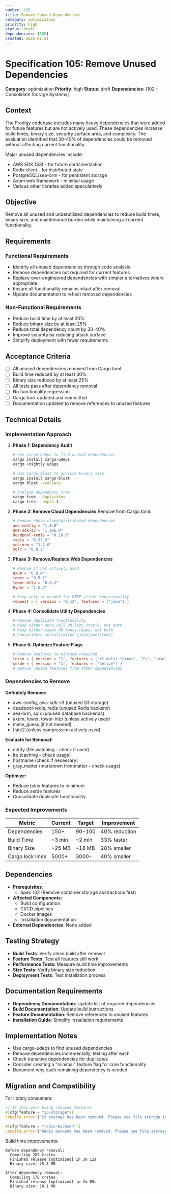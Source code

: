 ```yaml
---
number: 105
title: Remove Unused Dependencies
category: optimization
priority: high
status: draft
dependencies: [102]
created: 2025-01-21
---
```


# Specification 105: Remove Unused Dependencies

**Category**: optimization
**Priority**: high
**Status**: draft
**Dependencies**: [102 - Consolidate Storage Systems]

## Context

The Prodigy codebase includes many heavy dependencies that were added for future features but are not actively used. These dependencies increase build times, binary size, security surface area, and complexity. The evaluation identified that 30-40% of dependencies could be removed without affecting current functionality.

Major unused dependencies include:
- AWS SDK (S3) - for future containerization
- Redis client - for distributed state
- PostgreSQL/sea-orm - for persistent storage
- Axum web framework - minimal usage
- Various other libraries added speculatively

## Objective

Remove all unused and underutilized dependencies to reduce build times, binary size, and maintenance burden while maintaining all current functionality.

## Requirements

### Functional Requirements
- Identify all unused dependencies through code analysis
- Remove dependencies not required for current features
- Replace over-engineered dependencies with simpler alternatives where appropriate
- Ensure all functionality remains intact after removal
- Update documentation to reflect removed dependencies

### Non-Functional Requirements
- Reduce build time by at least 30%
- Reduce binary size by at least 25%
- Reduce total dependency count by 30-40%
- Improve security by reducing attack surface
- Simplify deployment with fewer requirements

## Acceptance Criteria

- [ ] All unused dependencies removed from Cargo.toml
- [ ] Build time reduced by at least 30%
- [ ] Binary size reduced by at least 25%
- [ ] All tests pass after dependency removal
- [ ] No functionality regression
- [ ] Cargo.lock updated and committed
- [ ] Documentation updated to remove references to unused features

## Technical Details

### Implementation Approach

1. **Phase 1: Dependency Audit**
   ```bash
   # Use cargo-udeps to find unused dependencies
   cargo install cargo-udeps
   cargo +nightly udeps

   # Use cargo-bloat to analyze binary size
   cargo install cargo-bloat
   cargo bloat --release

   # Analyze dependency tree
   cargo tree --duplicates
   cargo tree --depth 1
   ```

2. **Phase 2: Remove Cloud Dependencies**
   Remove from Cargo.toml:
   ```toml
   # Remove these cloud/distributed dependencies
   aws-config = "1.8.6"
   aws-sdk-s3 = "1.106.0"
   deadpool-redis = "0.18.0"
   redis = "0.27.5"
   sea-orm = "1.2.0"
   sqlx = "0.8.2"
   ```

3. **Phase 3: Remove/Replace Web Dependencies**
   ```toml
   # Remove if not actively used
   axum = "0.8.4"
   tower = "0.5.2"
   tower-http = "0.6.2"
   hyper = "1.5.2"

   # Keep only if needed for HTTP client functionality
   reqwest = { version = "0.12", features = ["json"] }
   ```

4. **Phase 4: Consolidate Utility Dependencies**
   ```toml
   # Remove duplicate functionality
   # Keep either once_cell OR lazy_static, not both
   # Keep either regex OR fancy-regex, not both
   # Consolidate serialization (json/yaml/toml)
   ```

5. **Phase 5: Optimize Feature Flags**
   ```toml
   # Reduce features to minimum required
   tokio = { version = "1", features = ["rt-multi-thread", "fs", "process", "time"] }
   serde = { version = "1", features = ["derive"] }
   # Remove unused features from other dependencies
   ```

### Dependencies to Remove

**Definitely Remove:**
- aws-config, aws-sdk-s3 (unused S3 storage)
- deadpool-redis, redis (unused Redis backend)
- sea-orm, sqlx (unused database backends)
- axum, tower, tower-http (unless actively used)
- mime_guess (if not needed)
- flate2 (unless compression actively used)

**Evaluate for Removal:**
- notify (file watching - check if used)
- lru (caching - check usage)
- hostname (check if necessary)
- gray_matter (markdown frontmatter - check usage)

**Optimize:**
- Reduce tokio features to minimum
- Reduce serde features
- Consolidate duplicate functionality

### Expected Improvements

| Metric | Current | Target | Improvement |
|--------|---------|--------|-------------|
| Dependencies | 150+ | 90-100 | 40% reduction |
| Build Time | ~3 min | ~2 min | 33% faster |
| Binary Size | ~25 MB | ~18 MB | 28% smaller |
| Cargo.lock lines | 5000+ | 3000- | 40% smaller |

## Dependencies

- **Prerequisites**:
  - Spec 102 (Remove container storage abstractions first)
- **Affected Components**:
  - Build configuration
  - CI/CD pipelines
  - Docker images
  - Installation documentation
- **External Dependencies**: None added

## Testing Strategy

- **Build Tests**: Verify clean build after removal
- **Feature Tests**: Test all features still work
- **Performance Tests**: Measure build time improvements
- **Size Tests**: Verify binary size reduction
- **Deployment Tests**: Test installation process

## Documentation Requirements

- **Dependency Documentation**: Update list of required dependencies
- **Build Documentation**: Update build instructions
- **Feature Documentation**: Remove references to unused features
- **Installation Guide**: Simplify installation requirements

## Implementation Notes

- Use cargo-udeps to find unused dependencies
- Remove dependencies incrementally, testing after each
- Check transitive dependencies for duplicates
- Consider creating a "minimal" feature flag for core functionality
- Document why each remaining dependency is needed

## Migration and Compatibility

For library consumers:
```rust
// If they were using removed features
#[cfg(feature = "s3-storage")]
compile_error!("S3 storage has been removed. Please use file storage instead.");

#[cfg(feature = "redis-backend")]
compile_error!("Redis backend has been removed. Please use file storage instead.");
```

Build time improvements:
```
Before dependency removal:
  Compiling 287 crates
  Finished release [optimized] in 3m 12s
  Binary size: 25.3 MB

After dependency removal:
  Compiling 178 crates
  Finished release [optimized] in 2m 05s
  Binary size: 18.1 MB
```